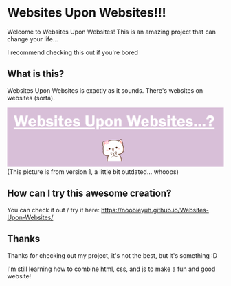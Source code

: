 # Websites Upon Websites!!!
Welcome to Websites Upon Websites! This is an amazing project that can change your life... 

I recommend checking this out if you're bored
## What is this?
Websites Upon Websites is exactly as it sounds. There's websites on websites (sorta).

<img src="https://raw.githubusercontent.com/noobieyuh/Websites-Upon-Websites/refs/heads/main/banner.png?token=GHSAT0AAAAAACZ5TFHCIVM6IDXKIB3J2NACZZMHCDA">
(This picture is from version 1, a little bit outdated... whoops)

## How can I try this awesome creation?
You can check it out / try it here: https://noobieyuh.github.io/Websites-Upon-Websites/

## Thanks
Thanks for checking out my project, it's not the best, but it's something :D

I'm still learning how to combine html, css, and js to make a fun and good website!
